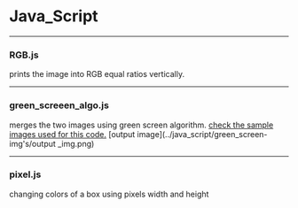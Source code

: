 # Java_Script 
******
### RGB.js

prints the image into RGB equal ratios vertically.
******
### green_screeen_algo.js

merges the two images using green screen algorithm.
[check the sample images used for this code.](../java_script/green_screen-img's) 
[output image](../java_script/green_screen-img's/output _img.png)
******
### pixel.js

changing colors of a box using pixels width and height

